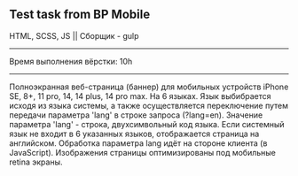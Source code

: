 Test task from BP Mobile
--------------------------------------
HTML, SCSS, JS || 
Сборщик - gulp  

--------------------------------------

Время выполнения вёрстки: 10h

--------------------------------------

Полноэкранная веб-страница (баннер) для мобильных устройств iPhone SE, 8+, 11 pro, 14, 14 plus, 14 pro max. 
На 6 языках. 
Язык выбибрается исходя из языка системы, а также осуществляется переключение путем передачи параметра 'lang' в строке запроса (?lang=en). Значение параметра 'lang' - строка, двухсимвольный код языка. Если системный язык не входит в 6 указанных языков, отображается страница на английском. Обработка параметра lang идёт на стороне клиента (в JavaScript). 
Изображения страницы оптимизированы под мобильные retina экраны. 





